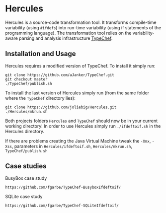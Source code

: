 Hercules
========

Hercules is a source-code transformation tool.
It transforms compile-time variability (using `#ifdefs`) into run-time variability (using if statements of the programming language).
The transformation tool relies on the variability-aware parsing and analysis infrastructure [TypeChef](https://ckaestne.github.io/TypeChef/).


Installation and Usage
----------------------

Hercules requires a modified version of TypeChef. To install it simply run:

    git clone https://github.com/aJanker/TypeChef.git
    git checkout master
    ./TypeChef/publish.sh

To install the last version of Hercules simply run (from the same folder where the `TypeChef` directory lies):

	git clone https://github.com/joliebig/Hercules.git
	./Hercules/mkrun.sh

Both projects folders `Hercules` and `TypeChef` should now be in your current working directory! In order to use Hercules simply run `./ifdeftoif.sh` in the Hercules directory.

If there are problems creating the Java Virtual Machine tweak the `-Xmx`, `-Xss`, parameters in `Hercules/ifdeftoif.sh`, `Hercules/mkrun.sh`, `TypeChef/publish.sh`


Case studies
----------------------

BusyBox case study

    https://github.com/fgarbe/TypeChef-BusyboxIfdeftoif/

SQLite case study

    https://github.com/fgarbe/TypeChef-SQLiteIfdeftoif/
